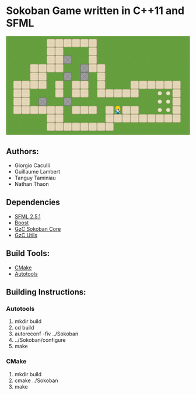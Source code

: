 # Sokoban Game written in C++11 and SFML

![GAME](Documentation/finalsprint/pictures/jeu.png "jeu.png")

## Authors:
- Giorgio Caculli
- Guillaume Lambert
- Tanguy Taminiau
- Nathan Thaon

## Dependencies
- [SFML 2.5.1](https://www.sfml-dev.org/)
- [Boost](https://www.boost.org/)
- [GzC Sokoban Core](https://www.gitlab.com/GiorgioCaculli/Sokoban-Cpp)
- [GzC Utils](https://www.gitlab.com/GiorgioCaculli/Util-Cpp)

## Build Tools:
- [CMake](https://cmake.org/)
- [Autotools](https://www.gnu.org/software/software.html)

## Building Instructions:

### Autotools
1. mkdir build
2. cd build
3. autoreconf -fiv ../Sokoban
4. ../Sokoban/configure
5. make

### CMake
1. mkdir build
2. cmake ../Sokoban
3. make

